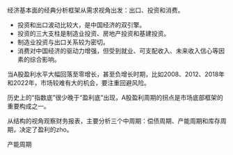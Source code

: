 经济基本面的经典分析框架从需求视角出发：出口、投资和消费。

- 投资和出口波动比较大，是中国经济的双引擎。
- 投资的三大支柱是制造业投资、房地产投资和基建投资。
- 制造业投资与出口关系较为密切。
- 消费对中国经济的驱动力增强，但受到就业、可支配收入、未来收入信心等因素的综合影响。

当A股盈利水平大幅回落至零增长，甚至负增长时期，比如2008、2012、2018年和2022年，市场较难有大的机会，要注重回避风险。

历史上的“指数底”很少晚于“盈利底”出现，A股盈利周期的拐点是市场底部框架的重要构成之一。

从结构的视角观察财务报表，主要分析三个中周期：偿债周期、产能周期和库存周期，决定了盈利的zho。

产能周期

